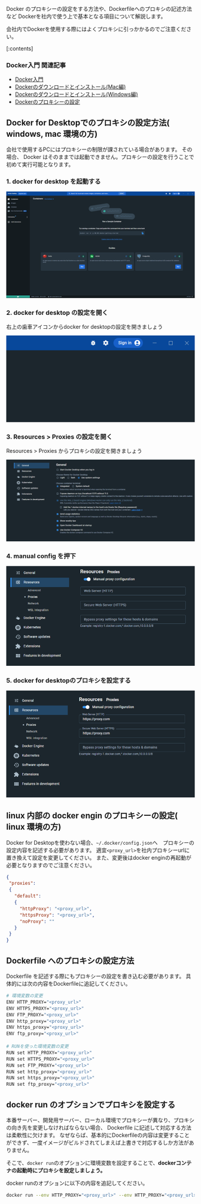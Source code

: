 


Docker のプロキシーの設定をする方法や、Dockerfileへのプロキシの記述方法など Dockerを社内で使う上で基本となる項目について解説します。

会社内でDockerを使用する際にはよくプロキシに引っかかるのでご注意ください。


[:contents]


### Docker入門 関連記事

- [Docker入門](https://minegishirei.hatenablog.com/entry/2023/09/02/213936)
- [Dockerのダウンロードとインストール(Mac編)](https://minegishirei.hatenablog.com/entry/2023/09/03/143528)
- [Dockerのダウンロードとインストール(Windows編)](https://minegishirei.hatenablog.com/entry/2023/09/04/115946)
- [Dockerのプロキシーの設定](https://minegishirei.hatenablog.com/entry/2023/09/05/120827)


## Docker for Desktopでのプロキシの設定方法( windows, mac 環境の方)

会社で使用するPCにはプロキシーの制限が課されている場合があります。
その場合、 Docker はそのままでは起動できません。プロキシーの設定を行うことで初めて実行可能となります。


### 1. docker for desktop を起動する

<img src="https://github.com/minegishirei/techblog/blob/main/docker/0000Docker%E3%81%AE%E3%82%A4%E3%83%B3%E3%82%B9%E3%83%88%E3%83%BC%E3%83%AB%E6%96%B9%E6%B3%95%E3%81%A8%E7%92%B0%E5%A2%83%E8%A8%AD%E5%AE%9A/img/proxy/1home.png?raw=true">


### 2. docker for desktop の設定を開く

右上の歯車アイコンからdocker for desktopの設定を開きましょう

<img src="https://github.com/minegishirei/techblog/blob/main/docker/0000Docker%E3%81%AE%E3%82%A4%E3%83%B3%E3%82%B9%E3%83%88%E3%83%BC%E3%83%AB%E6%96%B9%E6%B3%95%E3%81%A8%E7%92%B0%E5%A2%83%E8%A8%AD%E5%AE%9A/img/proxy/2config.png?raw=true">


### 3. Resources > Proxies の設定を開く

Resources > Proxies からプロキシの設定を開きましょう

<img src="https://github.com/minegishirei/techblog/blob/main/docker/0000Docker%E3%81%AE%E3%82%A4%E3%83%B3%E3%82%B9%E3%83%88%E3%83%BC%E3%83%AB%E6%96%B9%E6%B3%95%E3%81%A8%E7%92%B0%E5%A2%83%E8%A8%AD%E5%AE%9A/img/proxy/3resources.png?raw=true">


### 4. manual config を押下

<img src="https://github.com/minegishirei/techblog/blob/main/docker/0000Docker%E3%81%AE%E3%82%A4%E3%83%B3%E3%82%B9%E3%83%88%E3%83%BC%E3%83%AB%E6%96%B9%E6%B3%95%E3%81%A8%E7%92%B0%E5%A2%83%E8%A8%AD%E5%AE%9A/img/proxy/4manual_config.png?raw=true">

### 5. docker for desktopのプロキシを設定する

<img src="https://github.com/minegishirei/techblog/blob/main/docker/0000Docker%E3%81%AE%E3%82%A4%E3%83%B3%E3%82%B9%E3%83%88%E3%83%BC%E3%83%AB%E6%96%B9%E6%B3%95%E3%81%A8%E7%92%B0%E5%A2%83%E8%A8%AD%E5%AE%9A/img/proxy/5sample_proxy.png?raw=true">




## linux 内部の docker engin のプロキシーの設定( linux 環境の方)

Docker for Desktopを使わない場合、`~/.docker/config.json`へ　プロキシーの設定内容を記述する必要があります。
適宜`<proxy_url>`を社内プロキシーurlに置き換えて設定を変更してください。
また、変更後はdocker enginの再起動が必要となりますのでご注意ください。

```json
{
 "proxies":
 {
   "default":
   {
     "httpProxy": "<proxy_url>",
     "httpsProxy": "<proxy_url>",
     "noProxy": ""
   }
 }
}
```


## Dockerfile へのプロキシの設定方法

Dockerfile を記述する際にもプロキシーの設定を書き込む必要があります。
具体的には次の内容をDockerfileに追記してください。

```sh
# 環境変数の変更
ENV HTTP_PROXY="<proxy_url>"
ENV HTTPS_PROXY="<proxy_url>"
ENV FTP_PROXY="<proxy_url>"
ENV http_proxy="<proxy_url>"
ENV https_proxy="<proxy_url>"
ENV ftp_proxy="<proxy_url>"

# RUNを使った環境変数の変更
RUN set HTTP_PROXY="<proxy_url>"
RUN set HTTPS_PROXY="<proxy_url>"
RUN set FTP_PROXY="<proxy_url>"
RUN set http_proxy="<proxy_url>"
RUN set https_proxy="<proxy_url>"
RUN set ftp_proxy="<proxy_url>"
```


## docker run のオプションでプロキシを設定する

本番サーバー、開発用サーバー、ローカル環境でプロキシーが異なり、プロキシの向き先を変更しなければならない場合、 Dockerfile に記述して対応する方法は柔軟性に欠けます。
なぜならば、基本的にDockerfileの内容は変更することができず、一度イメージがビルドされてしまえば上書きで対応するしか方法がありません。

そこで、`docker run`のオプションに環境変数を設定することで、**dockerコンテナの起動時にプロキシを設定しましょう。**

docker runのオプションに以下の内容を追記してください。

```sh
docker run --env HTTP_PROXY="<proxy_url>" --env HTTP_PROXY="<proxy_url>" <イメージ名> <コマンド>
```

























